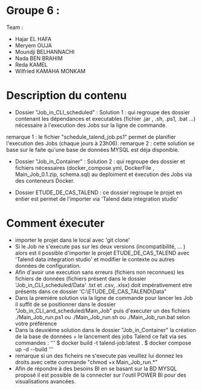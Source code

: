 # Groupe 6 :

Team : 
- Hajar EL HAFA 
- Meryem OUJA 
- Moundji BELHANNACHI 
- Nada BEN BRAHIM 
- Reda KAMEL 
- Wilfried KAMAHA MONKAM

# Description du contenu
- Dossier "Job_in_CLI_scheduled" : Solution 1 : qui regroupe des dossier contenant les dépendances et executables (fichier .jar , .sh, .ps1, .bat ...) nécessaire à l'execution des Jobs sur la ligne de commande.

remarque 1 : le fichier "schedule_talend_job.ps1" permet de planifier l'execution des Jobs (chaque jours à 23h06).
remarque 2 : cette solution se base sur le faite qu'une base de données MYSQL est déja disponible.

- Dossier "Job_in_Container" : Solution 2 : qui regroupe des dossier et fichiers nécessaires (docker_compose.yml, DockerFile , Main_Job_0.1.zip, schema.sql) au deploiment et éxecution des Jobs via des conteneurs Docker.

- Dossier ETUDE_DE_CAS_TALEND : ce dossier regroupe le projet en entier est permet de l'importer via 'Talend data integration studio'  

# Comment éxecuter
- importer le projet dans le local avec 'git clone' 
- Si le Job ne s'execute pas sur les deux versions (incompatibilité, ... ) alors est il possible d'importer le projet ETUDE_DE_CAS_TALEND avec 'Talend data integration studio' et modifier le contexte ou autres données de configuration.
- Afin d'avoir une execution sans erreurs (fichiers non reconnues) les fichiers de données (fichiers présent dans le dossier 'Job_in_CLI_scheduled/Data' .txt et .csv, .xlsx) doit impérativement etre présents dans ce dossier 'C:\ETUDE_DE_CAS_TALEND\Data"
- Dans la premiére solution via la ligne de commande pour lancer les Job il suffit de se positionner dans le dossier "Job_in_CLI_and_scheduled/Main_Job" puis d'executer un des fichiers ./Main_Job_run.ps1 ou ./Main_Job_run.sh ou ./Main_Job_run.bat selon votre préférence
- Dans la deuxiéme solution dans le dossier "Job_in_Container" la création de la base de données + le lancement des jobs Talend ce fait via ses commandes :
          '''
          $ docker build -t talend-job:latest .
          $ docker compose up -d --build
          '''
- remarque si un des ficheirs ne s'execute pas veuillez lui donnez les droits avec cette commande "chmod +x Main_Job_run.*" 
- Afin de répondre à des besoins BI en se basant sur la BD MYSQL proposé il est possible de la connecter sur l'outil POWER BI pour des visualisations avancées. 
